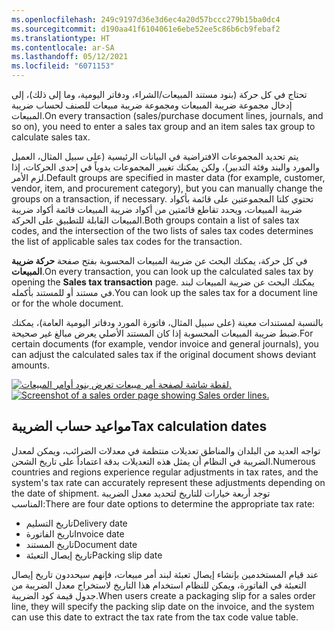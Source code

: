 ```yaml
---
ms.openlocfilehash: 249c9197d36e3d6ec4a20d57bccc279b15ba0dc4
ms.sourcegitcommit: d190aa41f6104061e6ebe52ee5c86b6cb9febaf2
ms.translationtype: HT
ms.contentlocale: ar-SA
ms.lasthandoff: 05/12/2021
ms.locfileid: "6071153"
---
```

<span data-ttu-id="7c77d-101">تحتاج في كل حركة (بنود مستند المبيعات/الشراء، ودفاتر اليومية، وما إلى ذلك)، إلى إدخال مجموعة ضريبة المبيعات ومجموعة ضريبة مبيعات للصنف لحساب ضريبة المبيعات.</span><span class="sxs-lookup"><span data-stu-id="7c77d-101">On every transaction (sales/purchase document lines, journals, and so on), you need to enter a sales tax group and an item sales tax group to calculate sales tax.</span></span> 

<span data-ttu-id="7c77d-102">يتم تحديد المجموعات الافتراضية في البيانات الرئيسية (على سبيل المثال، العميل والمورد والبند وفئة التدبير)، ولكن يمكنك تغيير المجموعات يدوياً في إحدى الحركات، إذا لزم الأمر.</span><span class="sxs-lookup"><span data-stu-id="7c77d-102">Default groups are specified in master data (for example, customer, vendor, item, and procurement category), but you can manually change the groups on a transaction, if necessary.</span></span> <span data-ttu-id="7c77d-103">تحتوي كلتا المجموعتين على قائمة بأكواد ضريبة المبيعات، ويحدد تقاطع قائمتين من أكواد ضريبة المبيعات قائمة أكواد ضريبة المبيعات القابلة للتطبيق على الحركة.</span><span class="sxs-lookup"><span data-stu-id="7c77d-103">Both groups contain a list of sales tax codes, and the intersection of the two lists of sales tax codes determines the list of applicable sales tax codes for the transaction.</span></span>

<span data-ttu-id="7c77d-104">في كل حركة، يمكنك البحث عن ضريبة المبيعات المحسوبة بفتح صفحة **حركة ضريبة المبيعات**.</span><span class="sxs-lookup"><span data-stu-id="7c77d-104">On every transaction, you can look up the calculated sales tax by opening the **Sales tax transaction** page.</span></span> <span data-ttu-id="7c77d-105">يمكنك البحث عن ضريبة المبيعات لبند في مستند أو للمستند بأكمله.</span><span class="sxs-lookup"><span data-stu-id="7c77d-105">You can look up the sales tax for a document line or for the whole document.</span></span>

<span data-ttu-id="7c77d-106">بالنسبة لمستندات معينة (على سبيل المثال، فاتورة المورد ودفاتر اليومية العامة)، يمكنك ضبط ضريبة المبيعات المحسوبة إذا كان المستند الأصلي يعرض مبالغ غير صحيحة.</span><span class="sxs-lookup"><span data-stu-id="7c77d-106">For certain documents (for example, vendor invoice and general journals), you can adjust the calculated sales tax if the original document shows deviant amounts.</span></span>


<span data-ttu-id="7c77d-107">[ ![لقطة شاشة لصفحة أمر مبيعات تعرض بنود أوامر المبيعات.](../media/transaction.png) ](../media/transaction.png#lightbox)</span><span class="sxs-lookup"><span data-stu-id="7c77d-107">[ ![Screenshot of a sales order page showing Sales order lines.](../media/transaction.png) ](../media/transaction.png#lightbox)</span></span>

## <a name="tax-calculation-dates"></a><span data-ttu-id="7c77d-108">مواعيد حساب الضريبة</span><span class="sxs-lookup"><span data-stu-id="7c77d-108">Tax calculation dates</span></span>
<span data-ttu-id="7c77d-109">تواجه العديد من البلدان والمناطق تعديلات منتظمة في معدلات الضرائب، ويمكن لمعدل الضريبة في النظام أن يمثل هذه التعديلات بدقة اعتماداً على تاريخ الشحن.</span><span class="sxs-lookup"><span data-stu-id="7c77d-109">Numerous countries and regions experience regular adjustments in tax rates, and the system's tax rate can accurately represent these adjustments depending on the date of shipment.</span></span> <span data-ttu-id="7c77d-110">توجد أربعة خيارات للتاريخ لتحديد معدل الضريبة المناسب:</span><span class="sxs-lookup"><span data-stu-id="7c77d-110">There are four date options to determine the appropriate tax rate:</span></span> 

- <span data-ttu-id="7c77d-111">تاريخ التسليم</span><span class="sxs-lookup"><span data-stu-id="7c77d-111">Delivery date</span></span>
- <span data-ttu-id="7c77d-112">تاريخ الفاتورة</span><span class="sxs-lookup"><span data-stu-id="7c77d-112">Invoice date</span></span>
- <span data-ttu-id="7c77d-113">تاريخ المستند</span><span class="sxs-lookup"><span data-stu-id="7c77d-113">Document date</span></span>
- <span data-ttu-id="7c77d-114">تاريخ إيصال التعبئة</span><span class="sxs-lookup"><span data-stu-id="7c77d-114">Packing slip date</span></span>

<span data-ttu-id="7c77d-115">عند قيام المستخدمين بإنشاء إيصال تعبئة لبند أمر مبيعات، فإنهم سيحددون تاريخ إيصال التعبئة في الفاتورة، ويمكن للنظام استخدام هذا التاريخ لاستخراج معدل الضريبة من جدول قيمة كود الضريبة.</span><span class="sxs-lookup"><span data-stu-id="7c77d-115">When users create a packaging slip for a sales order line, they will specify the packing slip date on the invoice, and the system can use this date to extract the tax rate from the tax code value table.</span></span>
